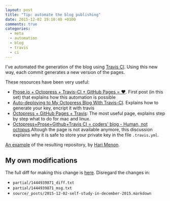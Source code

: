 ```yaml
---
layout: post
title: "Tip: automate the blog publishing"
date: 2015-12-02 19:10:40 +0100
comments: true
categories: 
  - meta
  - automation
  - blog
  - travis
  - ci
---
```


I've automated the generation of the blog using [Travis CI][travis-ci]. Using this new way, each commit generates a new version of the pages.

These resources have been very useful:

  * [Prose.io + Octopress + Travis-CI + GitHub Pages = ♥][source1]. First post (in this set) that explains how this automation is possible
  * [Auto-deploying to My Octopress Blog With Travis-CI][source2]. Explains how to generate your key, encript it with travis
  * [Octopress + GitHub Pages + Travis][source3]: The most useful page, explains step by step what to do for mac and linux.
  * [Octopress+Prose+Github+Travis CI = coders' blog - Human, not octopus][source4].Altough the page is not available anymore, this discussion explains why it is safe to store your private key in the file ``.travis.yml``.

[An example](https://github.com/floydpink?tab=repositories) of the resulting repository, by [Hari Menon](https://github.com/floydpink).

[travis-ci]: https://travis-ci.org/
[source1]: http://darvin.github.io/2013/01/13/Prose_Octopress_TravisIO
[source2]: https://harimenon.com/blog/2013/01/27/auto-deploying-to-my-octopress-blog/
[source3]: http://blog.yasuoza.com/2014/01/13/octopress-plus-github-pages-plus-travis/
[source4]: https://disqus.com/home/discussion/codez/octopressprosegithubtravis_ci_coders_blog_human_not_octopus/


## My own modifications

The full diff for making this change is [here](https://github.com/alvarogarcia7/blog_source/compare/8414267a1e8e1f0ef588602121f32da3f6eb9f9e...9f60c76d6d9faca8cff8bce2f0a00bf8f2eafb30). Disregard the changes in:  

  * ``partial/1444939871_diff.txt``
  * ``partial/1444939871_msg.txt``
  * ``source/_posts/2015-12-02-self-study-in-december-2015.markdown``

